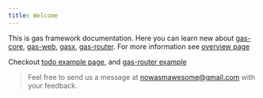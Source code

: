 ```yaml
---
title: Welcome
---
```


This is gas framework documentation. Here you can learn new about [gas-core](https://github.com/gascore/gas), [gas-web](https://github.com/gascore/gas-web), [gasx](https://github.com/gascore/gasx), [gas-router](https://github.com/gascore/gas-router).
For more information see [overview page](https://gascore.github.io/overview)

Checkout [todo example page](https://gascore.github.io/todo/), and [gas-router example](https://gascore.github.io/router")

> Feel free to send us a message at [nowasmawesome@gmail.com](mailto:nowasmawesome@gmail.com) with your feedback.

